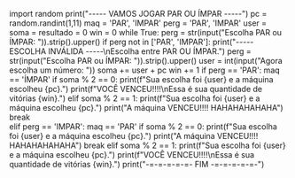 import random
print("----- VAMOS JOGAR PAR OU ÍMPAR -----")
pc = random.randint(1,11)
maq = 'PAR', 'IMPAR'
perg = 'PAR', 'IMPAR' 
user = soma = resultado = 0
win = 0
while True:
    perg = str(input("Escolha PAR ou ÍMPAR:  ")).strip().upper()
    if perg not in ['PAR', 'IMPAR']:
        print("----- ESCOLHA INVÁLIDA -----\nEscolha entre PAR OU ÍMPAR.")
        perg = str(input("Escolha PAR ou ÍMPAR:  ")).strip().upper()
    user = int(input("Agora escolha um número: "))
    soma += user + pc
    win += 1
    if perg == 'PAR':
        maq == 'ÍMPAR'
        if soma % 2 == 0:
            print(f"Sua escolha foi {user} e a máquina escolheu {pc}.")
            print(f"VOCÊ VENCEU!!!!\nEssa é sua quantidade de vitórias {win}.")
        elif soma % 2 == 1:
            print(f"Sua escolha foi {user} e a máquina escolheu {pc}.")
            print("A máquina VENCEU!!!! HAHAHAHAHAHA")
            break             
    elif perg == 'IMPAR':
        maq == 'PAR'
        if soma % 2 == 0:
            print(f"Sua escolha foi {user} e a máquina escolheu {pc}.")
            print("A máquina VENCEU!!!! HAHAHAHAHAHA")
            break
        elif soma % 2 == 1:
            print(f"Sua escolha foi {user} e a máquina escolheu {pc}.")
            print(f"VOCÊ VENCEU!!!!\nEssa é sua quantidade de vitórias {win}.")
print("-=-=-=-=-=- FIM -=-=-=-=-=-")            
            


